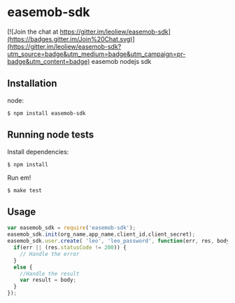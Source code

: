 # easemob-sdk

[![Join the chat at https://gitter.im/leoliew/easemob-sdk](https://badges.gitter.im/Join%20Chat.svg)](https://gitter.im/leoliew/easemob-sdk?utm_source=badge&utm_medium=badge&utm_campaign=pr-badge&utm_content=badge)
easemob nodejs sdk


## Installation

node:

```
$ npm install easemob-sdk
```

## Running node tests

Install dependencies:

```shell
$ npm install
```
Run em!

```shell
$ make test
```

## Usage


```js
var easemob_sdk = require('easemob-sdk');
easemob_sdk.init(org_name,app_name,client_id,client_secret);
easemob_sdk.user.create( 'leo', 'leo_password', function(err, res, body) {
  if(err || (res.statusCode != 200)) {
    // Handle the error
  }
  else {
    //Handle the result
    var result = body;
  }
});

```

